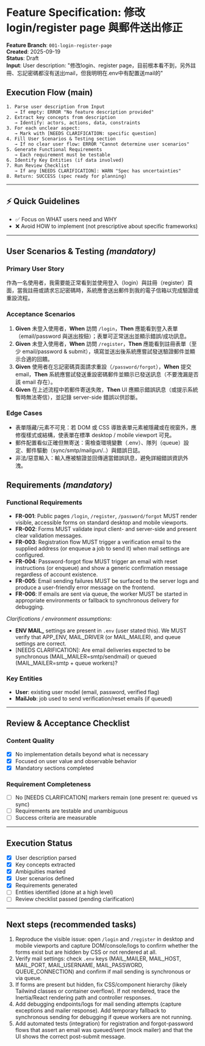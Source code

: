 # Feature Specification: 修改 login/register page 與郵件送出修正

**Feature Branch**: `001-login-register-page`  
**Created**: 2025-09-19  
**Status**: Draft  
**Input**: User description: "修改login、register page，目前根本看不到，另外註冊、忘記密碼都沒有送出mail，但我明明在.env中有配置送mail的"

## Execution Flow (main)
```
1. Parse user description from Input
   → If empty: ERROR "No feature description provided"
2. Extract key concepts from description
   → Identify: actors, actions, data, constraints
3. For each unclear aspect:
   → Mark with [NEEDS CLARIFICATION: specific question]
4. Fill User Scenarios & Testing section
   → If no clear user flow: ERROR "Cannot determine user scenarios"
5. Generate Functional Requirements
   → Each requirement must be testable
6. Identify Key Entities (if data involved)
7. Run Review Checklist
   → If any [NEEDS CLARIFICATION]: WARN "Spec has uncertainties"
8. Return: SUCCESS (spec ready for planning)
```

---

## ⚡ Quick Guidelines
- ✅ Focus on WHAT users need and WHY
- ❌ Avoid HOW to implement (not prescriptive about specific frameworks)

---

## User Scenarios & Testing *(mandatory)*

### Primary User Story
作為一名使用者，我需要能正常看到並使用登入（login）與註冊（register）頁面，當我註冊或請求忘記密碼時，系統應會送出郵件到我的電子信箱以完成驗證或重設流程。

### Acceptance Scenarios
1. **Given** 未登入使用者，**When** 訪問 `/login`，**Then** 應能看到登入表單（email/password 與送出按鈕）；表單可正常送出並顯示錯誤/成功訊息。
2. **Given** 未登入使用者，**When** 訪問 `/register`，**Then** 應能看到註冊表單（至少 email/password & submit），填寫並送出後系統應嘗試發送驗證郵件並顯示合適的回饋。
3. **Given** 使用者在忘記密碼頁面請求重設（`/password/forgot`），**When** 提交 email，**Then** 系統應嘗試發送重設密碼郵件並顯示已發送訊息（不要洩漏是否該 email 存在）。
4. **Given** 在上述流程中若郵件寄送失敗，**Then** UI 應顯示錯誤訊息（或提示系統暫時無法寄信），並記錄 server-side 錯誤以供診斷。

### Edge Cases
- 表單隱藏/元素不可見：若 DOM 或 CSS 導致表單元素被隱藏或在視窗外，應修復樣式或結構，使表單在標準 desktop / mobile viewport 可見。
- 郵件配置看似正確但無寄送：需檢查環境變數（.env）、隊列（queue）設定、郵件驅動（sync/smtp/mailgun/..）與錯誤日誌。
- 非法/惡意輸入：輸入應被驗證並回傳適當錯誤訊息，避免詳細錯誤資訊外洩。

## Requirements *(mandatory)*

### Functional Requirements
- **FR-001**: Public pages `/login`, `/register`, `/password/forgot` MUST render visible, accessible forms on standard desktop and mobile viewports.
- **FR-002**: Forms MUST validate input client- and server-side and present clear validation messages.
- **FR-003**: Registration flow MUST trigger a verification email to the supplied address (or enqueue a job to send it) when mail settings are configured.
- **FR-004**: Password-forgot flow MUST trigger an email with reset instructions (or enqueue) and show a generic confirmation message regardless of account existence.
- **FR-005**: Email sending failures MUST be surfaced to the server logs and produce a user-friendly error message on the frontend.
- **FR-006**: If emails are sent via queue, the worker MUST be started in appropriate environments or fallback to synchronous delivery for debugging.

*Clarifications / environment assumptions*:
- **ENV MAIL_** settings are present in `.env` (user stated this). We MUST verify that APP_ENV, MAIL_DRIVER (or MAIL_MAILER), and queue settings are correct.
- [NEEDS CLARIFICATION]: Are email deliveries expected to be synchronous (MAIL_MAILER=smtp/sendmail) or queued (MAIL_MAILER=smtp + queue workers)?

### Key Entities
- **User**: existing user model (email, password, verified flag)
- **MailJob**: job used to send verification/reset emails (if queued)

---

## Review & Acceptance Checklist

### Content Quality
- [x] No implementation details beyond what is necessary
- [x] Focused on user value and observable behavior
- [x] Mandatory sections completed

### Requirement Completeness
- [ ] No [NEEDS CLARIFICATION] markers remain (one present re: queued vs sync)
- [ ] Requirements are testable and unambiguous
- [ ] Success criteria are measurable

---

## Execution Status

- [x] User description parsed
- [x] Key concepts extracted
- [x] Ambiguities marked
- [x] User scenarios defined
- [x] Requirements generated
- [ ] Entities identified (done at a high level)
- [ ] Review checklist passed (pending clarification)

---

## Next steps (recommended tasks)
1. Reproduce the visible issue: open `/login` and `/register` in desktop and mobile viewports and capture DOM/console/logs to confirm whether the forms exist but are hidden by CSS or not rendered at all.
2. Verify mail settings: check `.env` keys (MAIL_MAILER, MAIL_HOST, MAIL_PORT, MAIL_USERNAME, MAIL_PASSWORD, QUEUE_CONNECTION) and confirm if mail sending is synchronous or via queue.
3. If forms are present but hidden, fix CSS/component hierarchy (likely Tailwind classes or container overflow). If not rendered, trace the Inertia/React rendering path and controller responses.
4. Add debugging endpoints/logs for mail sending attempts (capture exceptions and mailer response). Add temporary fallback to synchronous sending for debugging if queue workers are not running.
5. Add automated tests (integration) for registration and forgot-password flows that assert an email was queued/sent (mock mailer) and that the UI shows the correct post-submit message.

